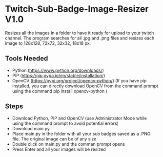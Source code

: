 # Twitch-Sub-Badge-Image-Resizer V1.0
Resizes all the images in a folder to have it ready for upload to your twitch channel.
The program searches for all .jpg and .png files and resizes each image to 128x128, 72x72, 32x32, 18x18 px. 


## Tools Needed
* Python (https://www.python.org/downloads/)
* PIP (https://pip.pypa.io/en/stable/installation/)
* OpenCV (https://pypi.org/project/opencv-python/) (If you have pip installed, you can directly download OpenCV from the command prompt using the command       pip install opencv-python    )

## Steps
* Download Python, PIP and OpenCV (use Administrator Mode while using the command prompt to avoid potential errors)
* Download main.py
* Place main.py in the folder with all your sub badges saved as a .PNG file. The original image can be of any size
* Double click on main.py and the comman prompt opens
* Press Enter and all your images will be resized

